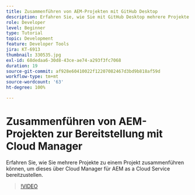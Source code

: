 ```yaml
---
title: Zusammenführen von AEM-Projekten mit GitHub Desktop
description: Erfahren Sie, wie Sie mit GitHub Desktop mehrere Projekte zu einem Projekt zusammenführen können, um dieses über Cloud Manager für AEM as a Cloud Service bereitzustellen.
role: Developer
level: Beginner
type: Tutorial
topic: Development
feature: Developer Tools
jira: KT-6913
thumbnail: 330535.jpg
exl-id: 68dedaa6-30d8-43ce-ae74-a293f3fc7068
duration: 19
source-git-commit: af928e60410022f12207082467d3bd9b818af59d
workflow-type: tm+mt
source-wordcount: '63'
ht-degree: 100%

---
```


# Zusammenführen von AEM-Projekten zur Bereitstellung mit Cloud Manager

Erfahren Sie, wie Sie mehrere Projekte zu einem Projekt zusammenführen können, um dieses über Cloud Manager für AEM as a Cloud Service bereitzustellen.

>[!VIDEO](https://video.tv.adobe.com/v/330535?quality=12&learn=on)
